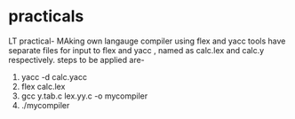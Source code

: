 # practicals
LT practical- MAking own langauge compiler using flex and yacc tools 
have separate files for input to flex and yacc , named as calc.lex and calc.y respectively.
steps to be applied are- 
1) yacc -d calc.yacc 
2) flex calc.lex 
3) gcc y.tab.c lex.yy.c  -o mycompiler
4) ./mycompiler 
